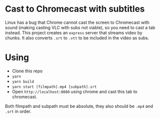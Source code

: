 # Cast to Chromecast with subtitles

Linux has a bug that Chrome cannot cast the screen to Chromecast with sound (making casting VLC with subs not viable), so you need to cast a tab instead. This project creates an `express` server that streams video by chunks. It also converts `.srt` to `.vtt` to be included in the video as subs.

# Using

- Clone this repo
- `yarn`
- `yarn build`
- `yarn start [filmpath].mp4 [subpath].srt`
- Open `http://localhost:8080` using chrome and cast this tab to chromecast.

Both filmpath and subpath must be absolute, they also should be `.mp4` and `.srt` in order.
